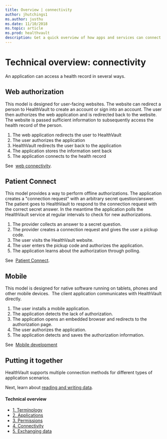 ```yaml
---
title: Overview | connectivity 
author: jhutchings1
ms.author: justhu
ms.date: 11/10/2018
ms.topic: article
ms.prod: healthvault
description: Get a quick overview of how apps and services can connect to HealthVault. 
---
```


Technical overview: connectivity
================================

An application can access a health record in several ways.

Web authorization
-----------------

This model is designed for user-facing websites. The website can redirect a person to HealthVault to create an account or sign into an account. The user then authorizes the web application and is redirected back to the website. The website is passed sufficient information to subsequently access the health record of the person.

1.  The web application redirects the user to HealthVault
2.  The user authorizes the application
3.  HealthVault redirects the user back to the application
4.  The application stores the information sent back
5.  The application connects to the health record

See  <a href="/healthvault/concepts/connectivity/web-connectivity" id="PageContent_13983_3">web connectivity</a>.

Patient Connect
---------------

This model provides a way to perform offline authorizations. The application creates a "connection request" with an arbitrary secret question/answer. The patient goes to HealthVault to respond to the connection request with the correct secret answer. In the meantime the application polls the HealthVault service at regular intervals to check for new authorizations. 

1.  The provider collects an answer to a secret question.
2.  The provider creates a connection request and gives the user a pickup code.
3.  The user visits the HealthVault website.
4.  The user enters the pickup code and authorizes the application.
5.  The application learns about the authorization through polling.

See  <a href="/healthvault/concepts/connectivity/patient-connect" id="PageContent_13983_7">Patient Connect</a>.

Mobile
------

This model is designed for native software running on tablets, phones and other mobile devices.  The client application communicates with HealthVault directly.

1.  The user installs a mobile application.
2.  The application detects the lack of authorization.
3.  The application opens an embedded browser and redirects to the authorization page.
4.  The user authorizes the application.
5.  The application detects and saves the authorization information.

See  <a href="/healthvault/concepts/connectivity/mobile-devices" id="PageContent_13983_5">Mobile development</a>

Putting it together
-------------------

HealthVault supports multiple connection methods for different types of application scenarios.

Next, learn about <a href="technical-overview-exchanging-data.md" id="Introduction_14106_22">reading and writing data</a>.

<span id="singleColInThreeColLayout"></span>

#### Technical overview

-   <a href="technical-overview.md" id="RightRailLinkListSection_14106_8">1. Terminology</a>
-   <a href="technical-overview-applications.md" id="RightRailLinkListSection_14106_23">2. Applications</a>
-   <a href="technical-overview-permissions.md" id="RightRailLinkListSection_14106_12">3. Permissions</a>
-   <a href="technical-overview-connectivity.md" id="RightRailLinkListSection_14106_9">4. Connectivity</a>
-   <a href="technical-overview-exchanging-data.md" id="RightRailLinkListSection_14106_13">5. Exchanging data</a>

